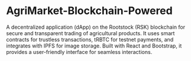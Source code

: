 # AgriMarket-Blockchain-Powered
A decentralized application (dApp) on the Rootstock (RSK) blockchain for secure and transparent trading of agricultural products. It uses smart contracts for trustless transactions, tRBTC for testnet payments, and integrates with IPFS for image storage. Built with React and Bootstrap, it provides a user-friendly interface for seamless interactions.
